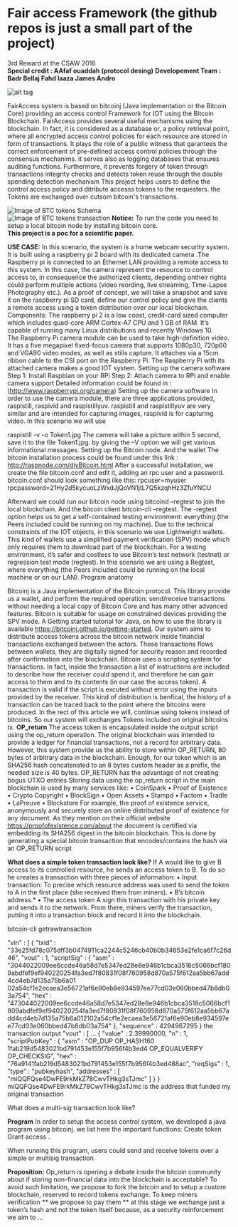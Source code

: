 # Fair access Framework (the github repos is just a small part of the project)
3rd Reward at the CSAW 2016
<br>
**Special credit : AAfaf ouaddah (protocol desing)**
**Developement Team : Badr Bellaj Fahd Iaaza James Andro** 

![alt tag](https://preview.ibb.co/fKho6F/IMG_20161116_155038.jpg )

FairAccess system is based on bitcoinj (Java implementation or the Bitcoin Core) providing an access control Framework for IOT using the Bitcoin Blockchain. 
FairAccess provides several useful mechanisms using the blockchain. In fact, it is considered as a database or, a policy retrieval point, where all encrypted access control policies for each resource are stored in form of transactions. It plays the role of  a public witness that garantees the correct enforcement of pre-defined access control policies through the consensus mechanims. it serves also as logging databases that ensures auditing functions. Furthermore, it prevents forgery of token through transactions integrity checks and detects token reuse through the double spending detection mechanism
This project helps users to define the control access policy and ditribute accesss tokens to the requesters. the Tokens are exchanged over cutsom bitcoin's transactions.

![Image of BTC tokens Schema](https://s11.postimg.org/90khsvjub/schema.png)
<br>
![Image of BTC tokens transaction](https://s15.postimg.org/qtfa361hn/tx1.png)
**Notice:**
To run the code you need to setup a local bitcoin node by installing bitcoin core. <br>
**This project is a poc for a scientific paper.**



**USE CASE:**
In this scenario, the system is a home webcam security system. It is built using a raspberry pi 2 board with its dedicated camera .The Raspberry pi is connected to an Ethernet LAN providing a remote access to this system.
In this case, the camera represent the resource to control access to, in consequence the authorized clients, depending ontheir rights could perform multiple actions (video reording, live streaming, Time-Lapse Photography etc.).
As a proof of concept, we will take a snapshot and save it on the raspberry pi SD card, define our control policy and give the clients a remote access using a token distribution over our local blockchain. 
Components:
The raspberry pi 2 is a low coast, credit-card sized computer which includes quad-core ARM Cortex-A7 CPU and 1 GB of RAM. It’s capable of running many Linux distributions and recently Windows 10.  
The Raspberry Pi camera module can be used to take high-definition video. It has a five megapixel fixed-focus camera that supports 1080p30, 720p60 and VGA90 video modes, as well as stills capture. It attaches via a 15cm ribbon cable to the CSI port on the Raspberry Pi.
The Raspberry Pi with its attached camera makes a good IOT system.
Setting up the camera software
Step 1: Install Raspbian on your RPi
Step 2: Attach camera to RPi and enable camera support 
Detailed information could be found in : (http://www.raspberrypi.org/camera)
Setting up the camera software
In order to use the camera module, there are three applications provided, raspistill, raspivid and raspistillyuv. raspistill and raspistillyuv are very similar and are intended for capturing images, raspivid is for capturing video. In this scenario we will use 

raspistill -v -o Token1.jpg
The camera will take a picture within 5 second, save it to the file Token1.jpg. by giving the –V option we will get various informational messages.
Setting up the Bitcoin node. And the wallet
The bitcoin installation process could be found under this link : http://raspnode.com/diyBitcoin.html
After a successful installation, we create the file bitcoin.conf and edit it, adding an rpc user and a password.
bitcoin.conf should look something like this:
rpcuser=myuser
rpcpassword=21Hy2d5kycuoLzWxdJjQoVN1jtL7Q5kzqhHz3ZfuYNCU

Afterward we could run our bitcoin node using bitcoind –regtest to join the local blockchain. And the bitcoin client  bitcoin-cli –regtest.
The -regtest option helps us to get a self-contained testing environment: everything (the Peers included could be running on my machine).
Due to the technical constraints of the IOT objects, in this scenario we use Lightweight wallets. This kind of wallets use a simplified payment verification (SPV) mode which only requires them to download part of the blockchain.
For a testing environment, it’s safer and costless to use Bitcoin’s test network (testnet) or regression test mode (regtest). In this scenario we are using a Regtest, where everything (the Peers included could be running on the local machine or on our LAN).
Program anatomy

Bitcoinj is a Java implementation of the Bitcoin protocol. This library provide us a wallet, and perform the required operation: send/receive transactions without needing a local copy of Bitcoin Core and has many other advanced features. Bitcoin is suitable for usage on constrained devices providing the SPV mode. 
A  Getting started tutorial for Java, on how to use the library is available https://bitcoinj.github.io/getting-started.
Our system aims to distribute access tokens across the bitcoin network inside financial transactions exchanged between the actors. These transactions flows between wallets, they are digitally signed for security reason and recorded after confirmation into the blockchain. Bitcoin uses a scripting system for transactions. In fact, inside the transaction a list of instructions are included to describe how the receiver could spend it, and therefore he can gain access to them and to its contents (in our case the access token). A transaction is valid if the script is excuted without error using the inputs provided by the receiver.
This kind of distribution is benfical, the history of a transaction can be traced back to the point where the bitcoins were produced.
In the rect of this article we will, continue using tokens instead of bitcoins. So our system will exchanges Tokens included on original bitcoins tx.
**OP_return**
The access token is encapsulated inside the output script using the op_return operation. The original blockchain was intended to provide a ledger for financial transactions, not a record for arbitrary data. However, this system provide us the ability to store within OP_RETURN, 80 bytes of arbitrary data in the blockchain. Enough, for our token which is an SHA256 hash concatenated to an 8 bytes custom header as a prefix, the needed size is 40 bytes.
OP_RETURN has the advantage of not creating bogus UTXO entries
Storing data using the op_return script in the main blockchain is used by many services like: 
•	CoinSpark
•	Proof of Existence 
•	Crypto Copyright
•	BlockSign 
•	Open Assets 
•	Stampd
•	Factom
•	Tradle
•	LaPreuve
•	Blockstore 
For example, the proof of existence service, anonymously and securely store an online distributed proof of existence for any document. As they mention on their official website https://proofofexistence.com/about  the document is certified via embedding its SHA256 digest in the bitcoin blockchain. This is done by generating a special bitcoin transaction that encodes/contains the hash via an OP_RETURN script

**What does a simple token transaction look like?**
If A would like to give B access to its controlled resource, he sends an access token to B. To do so he creates a transaction with three pieces of information:
•	Input transaction: To precise which resource address was used to send the token to A in the first place (she received them from miners).
•	B’s bitcoin address.*
•	The access token 
A sign this transaction with his private key and sends it to the network. From there, miners verify the transaction, putting it into a transaction block and record it into the blockchain.

bitcoin-cli getrawtransaction

"vin" : [
    {
        "txid" : "33e25fd78c075dff3b0474911ca2244c5246cb40b0b34653e2fe1ca6f7c26d46",
        "vout" : 1,
        "scriptSig" : {
            "asm" : "3044022009ee6ccde46a58d7e5347ed28e8e946b1cbca3518c5066bcf1809abdfef9ef940220254fa3ed7f80831f08f760958d870a575f612aa5bb67add4cd4eb7d135a75b6a01 02a54cf1e2ecaea3e56721af6e90eb8e934597ee77cd03e060bbed47b8db03a754",
            "hex" : "473044022009ee6ccde46a58d7e5347ed28e8e946b1cbca3518c5066bcf1809abdfef9ef940220254fa3ed7f80831f08f760958d870a575f612aa5bb67add4cd4eb7d135a75b6a012102a54cf1e2ecaea3e56721af6e90eb8e934597ee77cd03e060bbed47b8db03a754"
        },
        "sequence" : 4294967295
    }
the transaction output
"vout" : [
    ...
    {
        "value" : 2.39990000,
        "n" : 1,
        "scriptPubKey" : {
            "asm" : "OP_DUP OP_HASH160 1fab219d5483021bd791453e155f7b956f4b3ed4 OP_EQUALVERIFY OP_CHECKSIG",
            "hex" : "76a9141fab219d5483021bd791453e155f7b956f4b3ed488ac",
            "reqSigs" : 1,
            "type" : "pubkeyhash",
            "addresses" : [
                "miQQFQse4DwFE9rkMkZ78CwvTHkg3sTJmc"
            ]
        }
    }
miQQFQse4DwFE9rkMkZ78CwvTHkg3sTJmc is the address that funded my original transaction

What does a multi-sig transaction look like?

**Program**
In order to setup the access control system, we developed a java program using bitcoinj. we list here the important functions:
Create token
Grant access
..

When running this program, users could send and receive tokens over a simple or multisig transaction. 
   
**Proposition:**
Op_return is opening a debate inside the bitcoin community about if storing non-financial data into the blockchain is acceptable? To avoid such limitation, we propose to fork the bitcoin and to setup a custom blockchain, reserved to record tokens exchange. 
To keep miners verification **  we propose to pay them **
at this stage we exchange just a token’s hash and not the token itself because, as a security reinforcement we aim to … 
 

